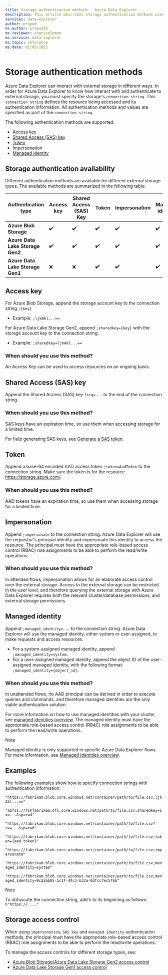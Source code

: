 ```yaml
---
title: Storage authentication methods - Azure Data Explorer
description: This article describes storage authentication methods used in connection strings in Azure Data Explorer.
services: data-explorer
author: orspod
ms.author: orspodek
ms.reviewer: shanisolomon
ms.service: data-explorer
ms.topic: reference
ms.date: 01/05/2022
---
```

# Storage authentication methods

Azure Data Explorer can interact with external storage in different ways. In order for Azure Data Explorer to know how interact with and authenticate to external storage, you must specify the storage's `connection string`. This `connection string` defines the resource being accessed and its authentication information. All authentication methods and values are specified as part of the `connection string`.

The following authentication methods are supported:
* [Access key](#access-key)
* [Shared Access (SAS) key](#shared-access-sas-key)
* [Token](#token)
* [Impersonation](#impersonation)
* [Managed identity](#managed-identity)

## Storage authentication availability

Different authentication methods are available for different external storage types. The available methods are summarized in the following table:

Authentication type | Access key | Shared Access (SAS) Key | Token | Impersonation | Managed identity
--- | --- | --- | --- | --- | ---|
**Azure Blob Storage** | :heavy_check_mark: | :heavy_check_mark: | :heavy_check_mark:| :heavy_check_mark:| :heavy_check_mark:
**Azure Data Lake Storage Gen2** | :heavy_check_mark: | :heavy_check_mark: | :heavy_check_mark:| :heavy_check_mark:| :heavy_check_mark:
**Azure Data Lake Storage Gen1** | :x: | :x: | :heavy_check_mark:| :heavy_check_mark:| :heavy_check_mark:

## Access key

For Azure Blob Storage, append the storage account key to the connection string `;{key}` 
* Example: `;ljkAkl...==`

For Azure Data Lake Storage Gen2, append `;sharedkey={key}` with the storage account key to the connection string. 
* Example: `;sharedkey=ljkAkl...==`

### When should you use this method?

An Access Key can be used to access resources on an ongoing basis.

## Shared Access (SAS) key

Append the Shared Access (SAS) key `?sig=...` to the end of the connection string.

### When should you use this method?

SAS keys have an expiration time, so use them when accessing storage for a limited time.

For help generating SAS keys, see [Generate a SAS token](generate-sas-token.md).

## Token

Append a base-64 encoded AAD access token `;token=AadToken` to the connection string. Make sure the token is for the resource https://storage.azure.com/.

### When should you use this method?

AAD tokens have an expiration time, so use them when accessing storage for a limited time.

## Impersonation

Append `;impersonate` to the connection string. Azure Data Explorer will use the requestor's principal identity and impersonate this identity to access the resource. The principal must have the appropriate role-based access control (RBAC) role assignments to be able to perform the read/write operations.

### When should you use this method?

In attended flows, impersonation allows for an elaborate access control over the external storage. Access to the external storage can be restricted in the user level, and therefore querying the external storage with Azure Data Explorer requires both the relevant cluster/database permissions, and external storage permissions.

## Managed identity

Append `;managed_identity=...` to the connection string. Azure Data Explorer will use the managed identity, either system or user-assigned, to make requests and access resources.

* For a system-assigned managed identity, append `;managed_identity=system`.
* For a user-assigned managed identity, append the object ID of the user-assigned managed identity, with the following format: `;managed_identity={object_id}`.

### When should you use this method?

In unattended flows, no AAD principal can be derived in order to execute queries and commands, and therefore managed identities are the only viable authentication solution.

For more information on how to use managed identities with your cluster, see [managed identities overview](/azure/data-explorer/managed-identities-overview).
The managed identity must have the appropriate role-based access control (RBAC) role assignments to be able to perform the read/write operations.

>[!NOTE]
> Managed identity is only supported in specific Azure Data Explorer flows. For more information, see [Managed identities overview](/azure/data-explorer/managed-identities-overview).

## Examples

The following examples show how to specify connection strings with authentication information:

`"https://fabrikam.blob.core.windows.net/container/path/to/file.csv;ljkAkl...=="`

`"abfss://fs@fabrikam.dfs.core.windows.net/path/to/file.csv;sharedkey=sv=...&sp=rwd"`

`"https://fabrikam.blob.core.windows.net/container/path/to/file.csv?sv=...&sp=rwd"`

`"https://fabrikam.blob.core.windows.net/container/path/to/file.csv;token={aad_token}"`

`"https://fabrikam.blob.core.windows.net/container/path/to/file.csv;impersonate"`

`"https://fabrikam.blob.core.windows.net/container/path/to/file.csv;managed_identity=system"`

`"https://fabrikam.blob.core.windows.net/container/path/to/file.csv;managed_identity=9ca5bb85-1c1f-44c3-b33a-0dfcc7ec5f6b"`

> [!NOTE]
> To obfuscate the connection string, add `h` to its beginning as follows: `h"https://...."`

## Storage access control

When using `impersonation`, `SAS key` and `managed identity` authentication methods, the principal must have the appropriate role-based access control (RBAC) role assignments to be able to perform the read/write operations.

To manage the access controls for different storage types, see:
* [Azure Blob Storage/Azure Data Lake Storage Gen2 access control](/azure/storage/common/authorization-resource-provider#assign-management-permissions-with-azure-role-based-access-control-azure-rbac)
* [Azure Data Lake Storage Gen1 access control](/azure/storage/blobs/data-lake-storage-access-control)